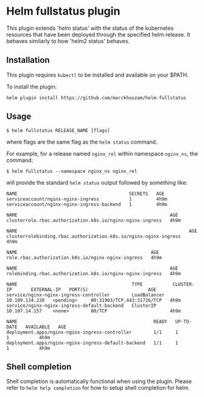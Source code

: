 # Helm fullstatus plugin

This plugin extends 'helm status' with the status of the kubernetes
resources that have been deployed through the specified helm release.
It behaves similarly to how 'helm2 status' behaves.

## Installation

This plugin requires `kubectl` to be installed and available on your $PATH.

To install the plugin:

```
helm plugin install https://github.com/marckhouzam/helm-fullstatus
```

## Usage

```
$ helm fullstatus RELEASE_NAME [flags]
```
where flags are the same flag as the `helm status` command.

For example, for a release named `nginx_rel` within namespace `nginx_ns`, the command:
```
$ helm fullstatus --namespace nginx_ns nginx_rel
```
will provide the standard `helm status` output followed by something like:

```
NAME                                         SECRETS   AGE
serviceaccount/nginx-nginx-ingress           1         4h9m
serviceaccount/nginx-nginx-ingress-backend   1         4h9m

NAME                                                        AGE
clusterrole.rbac.authorization.k8s.io/nginx-nginx-ingress   4h9m

NAME                                                               AGE
clusterrolebinding.rbac.authorization.k8s.io/nginx-nginx-ingress   4h9m

NAME                                                 AGE
role.rbac.authorization.k8s.io/nginx-nginx-ingress   4h9m

NAME                                                        AGE
rolebinding.rbac.authorization.k8s.io/nginx-nginx-ingress   4h9m

NAME                                          TYPE           CLUSTER-IP       EXTERNAL-IP   PORT(S)                      AGE
service/nginx-nginx-ingress-controller        LoadBalancer   10.109.134.220   <pending>     80:31903/TCP,443:31726/TCP   4h9m
service/nginx-nginx-ingress-default-backend   ClusterIP      10.107.14.157    <none>        80/TCP                       4h9m

NAME                                                  READY   UP-TO-DATE   AVAILABLE   AGE
deployment.apps/nginx-nginx-ingress-controller        1/1     1            1           4h9m
deployment.apps/nginx-nginx-ingress-default-backend   1/1     1            1           4h9m
```
## Shell completion

Shell completion is automatically functional when using the plugin.
Please refer to `helm help completion` for how to setup shell
completion for helm.
